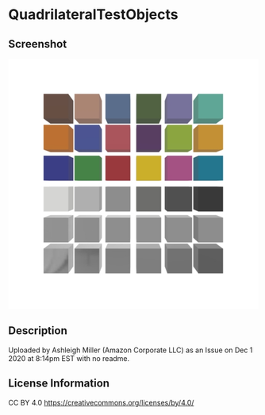# QuadrilateralTestObjects

## Screenshot

![screenshot](screenshot/screenshot.jpg)

## Description

Uploaded by Ashleigh Miller (Amazon Corporate LLC) as an Issue on Dec 1 2020 at 8:14pm EST with no readme.

## License Information

CC BY 4.0 https://creativecommons.org/licenses/by/4.0/